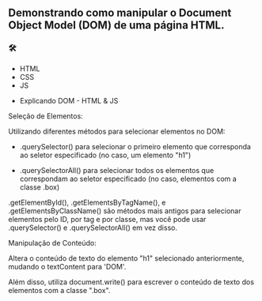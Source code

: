 ## Demonstrando como manipular o Document Object Model (DOM) de uma página HTML. 

### 🛠
- HTML
- CSS
- JS 

* Explicando DOM - HTML & JS 

 Seleção de Elementos: 

Utilizando diferentes métodos para selecionar elementos no DOM:

 - .querySelector() para selecionar o primeiro elemento que corresponda ao seletor especificado (no caso, um elemento "h1")

- .querySelectorAll() para selecionar todos os elementos que correspondam ao seletor especificado (no caso, elementos com a classe .box)

 .getElementById(), .getElementsByTagName(), e .getElementsByClassName() são métodos mais antigos para selecionar elementos pelo ID, por tag e por classe, mas você pode usar .querySelector() e .querySelectorAll() em vez disso.

  Manipulação de Conteúdo:

 Altera o conteúdo de texto do elemento "h1" selecionado anteriormente, mudando o textContent para 'DOM'.

 Além disso, utiliza document.write() para escrever o conteúdo de texto dos elementos com a classe ".box".



